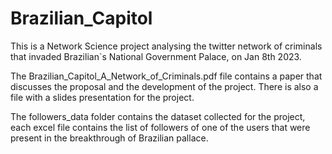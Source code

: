 # Brazilian_Capitol
This is a Network Science project analysing the twitter network of criminals that invaded Brazilian`s National Government Palace, on Jan 8th 2023.

The Brazilian_Capitol_A_Network_of_Criminals.pdf file contains a paper that discusses the proposal and the development of the project.
There is also a file with a slides presentation for the project.

The followers_data folder contains the dataset collected for the project, each excel file contains the list of followers of one of the users that were present in the breakthrough of Brazilian pallace.

